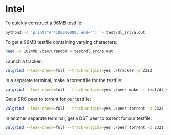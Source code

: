 # Intel
To quickly construct a 96MB testfile: 
```bash
python3 -c 'print("A"*100000000, end="")' > test/dl_src/a.out
```

To get a 96MB testfile containing varying characters:
```bash
head -c 1024MB /dev/urandom > test/dl_src/a.out
```

Launch a tracker:
```bash
valgrind --leak-check=full --track-origins=yes ./tracker -p 2323
```

In a separate terminal, make a torrentfile for the testfile:
```bash
valgrind --leak-check=full --track-origins=yes ./peer make -i test/dl_src/a.out -o test/tfs/a.tf -t TCP:4:2323:127.0.0.1
```

Get a SRC peer to torrent for our testfile:
```bash
valgrind --leak-check=full --track-origins=yes ./peer torrent -p 2322 -w test/dl_src/ -f test/tfs/a.tf -l test/out.log -s
```

In another separate terminal, get a DST peer to torrent for our testfile:
```bash
valgrind --leak-check=full --track-origins=yes ./peer torrent -p 2321 -w test/dl_dst/ -f test/tfs/a.tf -l test/out.log
```